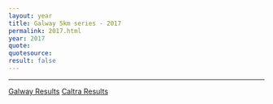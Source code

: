 ```yaml
---
layout: year
title: Galway 5km series - 2017
permalink: 2017.html
year: 2017
quote: 
quotesource: 
result: false
---
```


---

[Galway Results](/media/pdfs/results/2017-galway.pdf)
[Caltra Results](/media/pdfs/results/2017-caltra.pdf)
